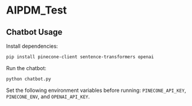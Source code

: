 # AIPDM_Test

## Chatbot Usage

Install dependencies:
```bash
pip install pinecone-client sentence-transformers openai
```

Run the chatbot:
```bash
python chatbot.py
```

Set the following environment variables before running:
`PINECONE_API_KEY`, `PINECONE_ENV`, and `OPENAI_API_KEY`.
